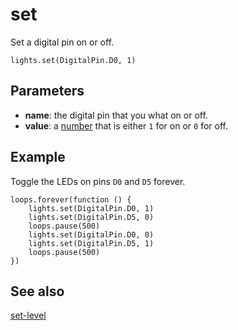 # set

Set a digital pin on or off.

```sig
lights.set(DigitalPin.D0, 1)
```

## Parameters

* **name**: the digital pin that you what on or off.
* **value**: a [number](/types/number) that is either `1` for on or `0` for off.

## Example

Toggle the LEDs on pins `D0` and `D5` forever.

```blocks
loops.forever(function () {
    lights.set(DigitalPin.D0, 1)
    lights.set(DigitalPin.D5, 0)
    loops.pause(500)
    lights.set(DigitalPin.D0, 0)
    lights.set(DigitalPin.D5, 1)
    loops.pause(500)
})
```

## See also

[set-level](/reference/lights/set-level)